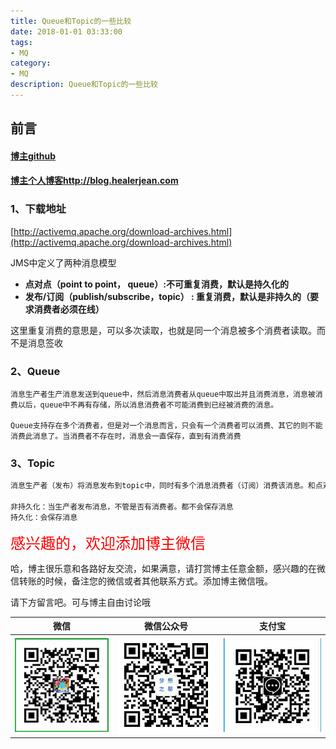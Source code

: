```yaml
---
title: Queue和Topic的一些比较
date: 2018-01-01 03:33:00
tags: 
- MQ
category: 
- MQ
description: Queue和Topic的一些比较
---
```


<!-- 

https://raw.githubusercontent.com/HealerJean/HealerJean.github.io/master/blogImages/
　　首行缩进

<font  clalss="healerColor" color="red" size="5" >     </font>

<font  clalss="healerSize"  size="5" >     </font>
-->




## 前言

#### [博主github](https://github.com/HealerJean)
#### [博主个人博客http://blog.healerjean.com](http://HealerJean.github.io)    



### 1、下载地址

[http://activemq.apache.org/download-archives.html](http://activemq.apache.org/download-archives.html)



JMS中定义了两种消息模型

+ **点对点（point to point， queue）:不可重复消费，默认是持久化的**
+ **发布/订阅（publish/subscribe，topic） : 重复消费，默认是非持久的（要求消费者必须在线）**



这里重复消费的意思是，可以多次读取，也就是同一个消息被多个消费者读取。而不是消息签收  



### 2、Queue

```
消息生产者生产消息发送到queue中，然后消息消费者从queue中取出并且消费消息，消息被消费以后，queue中不再有存储，所以消息消费者不可能消费到已经被消费的消息。

Queue支持存在多个消费者，但是对一个消息而言，只会有一个消费者可以消费、其它的则不能消费此消息了。当消费者不存在时，消息会一直保存，直到有消费消费
```



### 3、Topic

```java
消息生产者（发布）将消息发布到topic中，同时有多个消息消费者（订阅）消费该消息。和点对点方式不同，发布到topic的消息会被所有订阅者消费。

非持久化：当生产者发布消息，不管是否有消费者。都不会保存消息
持久化：会保存消息
```




<font  color="red" size="5" >     
感兴趣的，欢迎添加博主微信
 </font>       

   



哈，博主很乐意和各路好友交流，如果满意，请打赏博主任意金额，感兴趣的在微信转账的时候，备注您的微信或者其他联系方式。添加博主微信哦。    

请下方留言吧。可与博主自由讨论哦

|微信 | 微信公众号|支付宝|
|:-------:|:-------:|:------:|
| ![微信](https://raw.githubusercontent.com/HealerJean/HealerJean.github.io/master/assets/img/tctip/weixin.jpg)|![微信公众号](https://raw.githubusercontent.com/HealerJean/HealerJean.github.io/master/assets/img/my/qrcode_for_gh_a23c07a2da9e_258.jpg)|![支付宝](https://raw.githubusercontent.com/HealerJean/HealerJean.github.io/master/assets/img/tctip/alpay.jpg) |



<link rel="stylesheet" href="https://unpkg.com/gitalk/dist/gitalk.css">

<script src="https://unpkg.com/gitalk@latest/dist/gitalk.min.js"></script> 
<div id="gitalk-container"></div>    
 <script type="text/javascript">
    var gitalk = new Gitalk({
		clientID: `1d164cd85549874d0e3a`,
		clientSecret: `527c3d223d1e6608953e835b547061037d140355`,
		repo: `HealerJean.github.io`,
		owner: 'HealerJean',
		admin: ['HealerJean'],
		id: 'GQVYeXfJcWAiau7b',
    });
    gitalk.render('gitalk-container');
</script> 

